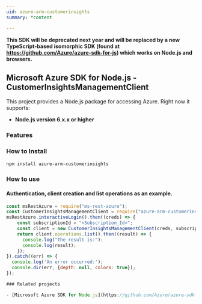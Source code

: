 ```yaml
---
uid: azure-arm-customerinsights
summary: *content

---
```

**This SDK will be deprecated next year and will be replaced by a new TypeScript-based isomorphic SDK (found at https://github.com/Azure/azure-sdk-for-js) which works on Node.js and browsers.**
## Microsoft Azure SDK for Node.js - CustomerInsightsManagementClient
This project provides a Node.js package for accessing Azure. Right now it supports:
- **Node.js version 6.x.x or higher**

### Features


### How to Install

```bash
npm install azure-arm-customerinsights
```

### How to use

#### Authentication, client creation and list operations as an example.

```javascript
const msRestAzure = require("ms-rest-azure");
const CustomerInsightsManagementClient = require("azure-arm-customerinsights");
msRestAzure.interactiveLogin().then((creds) => {
    const subscriptionId = "<Subscription_Id>";
    const client = new CustomerInsightsManagementClient(creds, subscriptionId);
    return client.operations.list().then((result) => {
      console.log("The result is:");
      console.log(result);
    });
}).catch((err) => {
  console.log('An error occurred:');
  console.dir(err, {depth: null, colors: true});
});

### Related projects

- [Microsoft Azure SDK for Node.js](https://github.com/Azure/azure-sdk-for-node)
